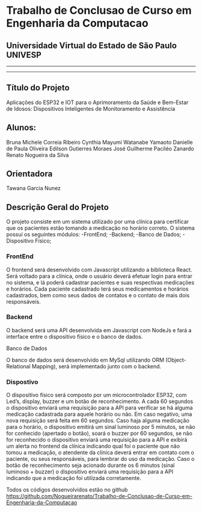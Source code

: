 # Trabalho de Conclusao de Curso em Engenharia da Computacao

##  Universidade Virtual do Estado de São Paulo UNIVESP




------------


------------






## Título do Projeto
Aplicações do ESP32 e IOT para o Aprimoramento da Saúde e Bem-Estar de Idosos: Dispositivos Inteligentes de Monitoramento e Assistência


## Alunos:
Bruna Michele Correia Ribeiro
Cynthia Mayumi Watanabe Yamaoto
Danielle de Paula Oliveira
Edilson Gutierres Moraes
José Guilherme Paciléo Zanardo
Renato Nogueira da Silva

##  Orientadora
Tawana Garcia Nunez

## Descrição Geral do Projeto


O projeto consiste em um sistema utilizado por uma clínica para certificar que os pacientes estão tomando a medicação no horário correto.
O sistema possuí os seguintes módulos:
-FrontEnd;
-Backend;
-Banco de Dados;
-Dispositivo Físico; 

### FrontEnd

O frontend será desenvolvido com Javascript utilizando a biblioteca React. Será voltado para a clínica, onde o usuário deverá efetuar login para entrar no sistema, e lá poderá cadastrar pacientes e suas respectivas medicações e horários.
Cada paciente cadastrado terá seus medicamentos e horários cadastrados, bem como seus dados de contatos e o contato de mais dois responsáveis.

### Backend

O backend será uma API desenvolvida em Javascript com NodeJs e fará a interface entre o dispositivo físico e o banco de dados.

Banco de Dados

O banco de dados será desenvolvido em MySql utilizando ORM (Object-Relational Mapping), será implementado junto com o backend.

### Dispostivo

O dispositivo físico será composto por um microcontrolador ESP32, com Led’s, display, buzzer e um botão de reconhecimento.
A cada 60 segundos o dispositivo enviará uma requisição para a API para verificar se há alguma medicação cadastrada para aquele horário ou não.
Em caso negativo, uma nova requisição será feita em 60 segundos.
Caso haja alguma medicação para o horário, o dispositivo emitirá um sinal luminoso por 5 minutos, se não for conhecido (apertado o botão), soará o buzzer por 60 segundos, se não for reconhecido o dispositivo enviará uma requisição para a API e exibirá um alerta no frontend da clínica indicando qual foi o paciente que não tomou a medicação, o atendente da clínica deverá entrar em contato com o paciente, ou seus responsáveis, para lembrar do uso da medicação. Caso o botão de reconhecimento seja acionado durante os 6 minutos (sinal luminoso + buzzer) o dispositivo enviará uma requisição para a API indicando que a medicação foi utilizada corretamente.


Todos os códigos desenvolvidos estão no github
https://github.com/Nogueirarenato/Trabalho-de-Conclusao-de-Curso-em-Engenharia-da-Computacao



 